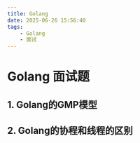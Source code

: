 ```yaml
---
title: Golang
date: 2025-06-26 15:56:40
tags:
    - Golang
    - 面试
---
```


# Golang 面试题

## 1. Golang的GMP模型

## 2. Golang的协程和线程的区别
